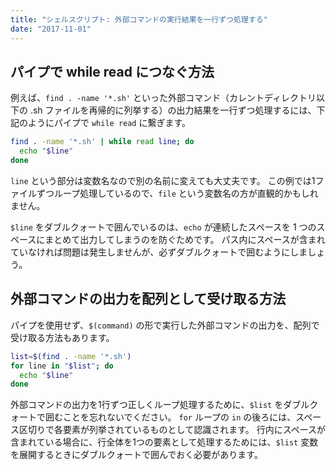 ```yaml
---
title: "シェルスクリプト: 外部コマンドの実行結果を一行ずつ処理する"
date: "2017-11-01"
---
```


パイプで while read につなぐ方法
----

例えば、`find . -name '*.sh'` といった外部コマンド（カレントディレクトリ以下の .sh  ファイルを再帰的に列挙する）の出力結果を一行ずつ処理するには、下記のようにパイプで `while read` に繋ぎます。

~~~ bash
find . -name '*.sh' | while read line; do
  echo "$line"
done
~~~

`line` という部分は変数名なので別の名前に変えても大丈夫です。
この例では1ファイルずつループ処理しているので、`file` という変数名の方が直観的かもしれません。

<div class="note">
<code>$line</code> をダブルクォートで囲んでいるのは、<code>echo</code> が連続したスペースを 1 つのスペースにまとめて出力してしまうのを防ぐためです。
パス内にスペースが含まれていなければ問題は発生しませんが、必ずダブルクォートで囲むようにしましょう。
</div>


外部コマンドの出力を配列として受け取る方法
----

パイプを使用せず、`$(command)` の形で実行した外部コマンドの出力を、配列で受け取る方法もあります。

~~~ bash
list=$(find . -name '*.sh')
for line in "$list"; do
  echo "$line"
done
~~~

外部コマンドの出力を1行ずつ正しくループ処理するために、`$list` をダブルクォートで囲むことを忘れないでください。
`for` ループの `in` の後ろには、スペース区切りで各要素が列挙されているものとして認識されます。
行内にスペースが含まれている場合に、行全体を1つの要素として処理するためには、`$list` 変数を展開するときにダブルクォートで囲んでおく必要があります。

